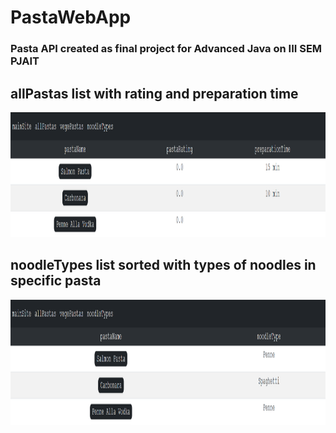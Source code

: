 # PastaWebApp
### Pasta API created as final project for Advanced Java on III SEM PJAIT 


## allPastas list with rating and preparation time
<p align="center">
<img src="./pics/pasta1.PNG" width="1000" height="200"/>
</p>

## noodleTypes list sorted with types of noodles in specific pasta
<p align="center">
<img src="./pics/pasta2.PNG" width="1000" height="200"/>
</p>
